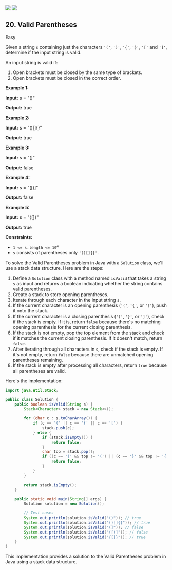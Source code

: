 [![](https://img.shields.io/github/stars/javadev/LeetCode-in-Java?label=Stars&style=flat-square)](https://github.com/javadev/LeetCode-in-Java)
[![](https://img.shields.io/github/forks/javadev/LeetCode-in-Java?label=Fork%20me%20on%20GitHub%20&style=flat-square)](https://github.com/javadev/LeetCode-in-Java/fork)

## 20\. Valid Parentheses

Easy

Given a string `s` containing just the characters `'('`, `')'`, `'{'`, `'}'`, `'['` and `']'`, determine if the input string is valid.

An input string is valid if:

1.  Open brackets must be closed by the same type of brackets.
2.  Open brackets must be closed in the correct order.

**Example 1:**

**Input:** s = "()"

**Output:** true 

**Example 2:**

**Input:** s = "()[]{}"

**Output:** true 

**Example 3:**

**Input:** s = "(]"

**Output:** false 

**Example 4:**

**Input:** s = "([)]"

**Output:** false 

**Example 5:**

**Input:** s = "{[]}"

**Output:** true 

**Constraints:**

*   <code>1 <= s.length <= 10<sup>4</sup></code>
*   `s` consists of parentheses only `'()[]{}'`.

To solve the Valid Parentheses problem in Java with a `Solution` class, we'll use a stack data structure. Here are the steps:

1. Define a `Solution` class with a method named `isValid` that takes a string `s` as input and returns a boolean indicating whether the string contains valid parentheses.
2. Create a stack to store opening parentheses.
3. Iterate through each character in the input string `s`.
4. If the current character is an opening parenthesis (`'('`, `'{'`, or `'['`), push it onto the stack.
5. If the current character is a closing parenthesis (`')'`, `'}'`, or `']'`), check if the stack is empty. If it is, return `false` because there's no matching opening parenthesis for the current closing parenthesis.
6. If the stack is not empty, pop the top element from the stack and check if it matches the current closing parenthesis. If it doesn't match, return `false`.
7. After iterating through all characters in `s`, check if the stack is empty. If it's not empty, return `false` because there are unmatched opening parentheses remaining.
8. If the stack is empty after processing all characters, return `true` because all parentheses are valid.

Here's the implementation:

```java
import java.util.Stack;

public class Solution {
    public boolean isValid(String s) {
        Stack<Character> stack = new Stack<>();

        for (char c : s.toCharArray()) {
            if (c == '(' || c == '{' || c == '[') {
                stack.push(c);
            } else {
                if (stack.isEmpty()) {
                    return false;
                }
                char top = stack.pop();
                if ((c == ')' && top != '(') || (c == '}' && top != '{') || (c == ']' && top != '[')) {
                    return false;
                }
            }
        }

        return stack.isEmpty();
    }

    public static void main(String[] args) {
        Solution solution = new Solution();

        // Test cases
        System.out.println(solution.isValid("()")); // true
        System.out.println(solution.isValid("()[]{}")); // true
        System.out.println(solution.isValid("(]")); // false
        System.out.println(solution.isValid("([)]")); // false
        System.out.println(solution.isValid("{[]}")); // true
    }
}
```

This implementation provides a solution to the Valid Parentheses problem in Java using a stack data structure.